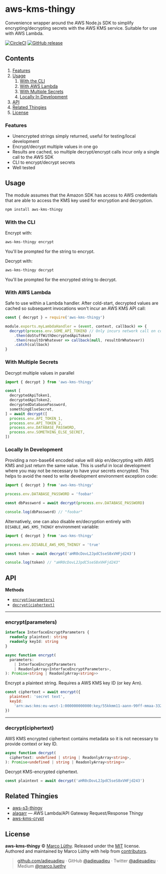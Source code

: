 # aws-kms-thingy

Convenience wrapper around the AWS Node.js SDK to simplify encrypting/decrypting secrets with the AWS KMS service. Suitable for use with AWS Lambda.

[![CircleCI](https://img.shields.io/circleci/project/github/adieuadieu/aws-kms-thingy/master.svg?style=flat-square)](https://circleci.com/gh/adieuadieu/aws-kms-thingy)
[![GitHub release](https://img.shields.io/github/release/adieuadieu/aws-kms-thingy.svg?style=flat-square)](https://github.com/adieuadieu/aws-kms-thingy)

## Contents

1. [Features](#features)
1. [Usage](#usage)
   1. [With the CLI](#with-the-cli)
   1. [With AWS Lambda](#with-aws-lambda)
   1. [With Multiple Secrets](#with-multiple-secrets)
   1. [Locally In Development](#locally-in-development)
1. [API](#api)
1. [Related Thingies](#related-thingies)
1. [License](#license)

### Features

* Unencrypted strings simply returned, useful for testing/local development
* Encrypt/decrypt multiple values in one go
* Results are cached, so multiple decrypt/encrypt calls incur only a single call to the AWS SDK
* CLI to encrypt/decrypt secrets
* Well tested

## Usage

The module assumes that the Amazon SDK has access to AWS credentials that are able to access the KMS key used for encryption and decryption.

```bash
npm install aws-kms-thingy
```

### With the CLI

Encrypt with:

```bash
aws-kms-thingy encrypt
```

You'll be prompted for the string to encrypt.

Decrypt with:

```bash
aws-kms-thingy decrypt
```

You'll be prompted for the encrypted string to decrypt.

### With AWS Lambda

Safe to use within a Lambda handler. After cold-start, decrypted values are cached so subsequent invocations won't incur an AWS KMS API call:

```javascript
const { decrypt } = require('aws-kms-thingy')

module.exports.myLambdaHandler = (event, context, callback) => {
  decrypt(process.env.SOME_API_TOKEN) // Only incurs network call on cold-start
    .then(doStuffWithDecryptedApiToken)
    .then(resultOrWhatever => callback(null, resultOrWhatever))
    .catch(callback)
}
```

### With Multiple Secrets

Decrypt multiple values in parallel

```typescript
import { decrypt } from 'aws-kms-thingy'

const [
  decryptedApiToken1,
  decryptedApiToken2,
  decryptedDatabasePassword,
  somethingElseSecret,
] = await decrypt([
  process.env.API_TOKEN_1,
  process.env.API_TOKEN_2,
  process.env.DATABASE_PASSWORD,
  process.env.SOMETHING_ELSE_SECRET,
])
```

### Locally In Development

Providing a non-base64 encoded value will skip en/decrypting with AWS KMS and just return the same value. This is useful in local development where you may not be necessary to have your secrets encrypted. This helps to avoid the need to write development environment exception code:

```typescript
import { decrypt } from 'aws-kms-thingy'

process.env.DATABASE_PASSWORD = 'foobar'

const dbPassword = await decrypt(process.env.DATABASE_PASSWORD)

console.log(dbPassword) // "foobar"
```

Alternatively, one can also disable en/decryption entirely with `DISABLE_AWS_KMS_THINGY` environment variable:

```typescript
import { decrypt } from 'aws-kms-thingy'

process.env.DISABLE_AWS_KMS_THINGY = 'true'

const token = await decrypt('aHR0cDovL2JpdC5seS8xVHFjd243')

console.log(token) // "aHR0cDovL2JpdC5seS8xVHFjd243"
```

## API

**Methods**

* [`encrypt(parameters)`](#api-encrypt)
* [`decrypt(ciphertext)`](#api-decrypt)

---

<a name="api-encrypt" />

### encrypt(parameters)

```typescript
interface InterfaceEncryptParameters {
  readonly plaintext: string
  readonly keyId: string
}

async function encrypt(
  parameters:
    | InterfaceEncryptParameters
    | ReadonlyArray<InterfaceEncryptParameters>,
): Promise<string | ReadonlyArray<string>>
```

Encrypt a plaintext string. Requires a AWS KMS key ID (or key Arn).

```js
const ciphertext = await encrypt({
  plaintext: 'secret text',
  keyId:
    'arn:aws:kms:eu-west-1:000000000000:key/55kkmm11-aann-99ff-mmaa-3322115566hh',
})
```

---

<a name="api-decrypt" />

### decrypt(ciphertext)

AWS KMS encrypted ciphertext contains metadata so it is not necessary to provide context or key ID.

```typescript
async function decrypt(
  ciphertext: undefined | string | ReadonlyArray<string>,
): Promise<undefined | string | ReadonlyArray<string>>
```

Decrypt KMS-encrypted ciphertext.

```js
const plaintext = await decrypt('aHR0cDovL2JpdC5seS8xVHFjd243')
```

## Related Thingies

* [aws-s3-thingy](https://github.com/adieuadieu/aws-s3-thingy)
* [alagarr](https://github.com/adieuadieu/alagarr) — AWS Lambda/API Gateway Request/Response Thingy
* [aws-kms-crypt](https://github.com/sjakthol/aws-kms-crypt)

## License

**aws-kms-thingy** © [Marco Lüthy](https://github.com/adieuadieu). Released under the [MIT](./LICENSE) license.<br>
Authored and maintained by Marco Lüthy with help from [contributors](https://github.com/adieuadieu/aws-kms-thingy/contributors).

> [github.com/adieuadieu](https://github.com/adieuadieu) · GitHub [@adieuadieu](https://github.com/adieuadieu) · Twitter [@adieuadieu](https://twitter.com/adieuadieu) · Medium [@marco.luethy](https://medium.com/@marco.luethy)
